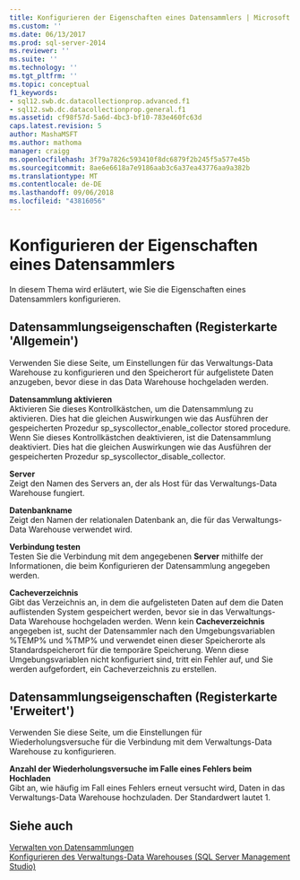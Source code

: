 ```yaml
---
title: Konfigurieren der Eigenschaften eines Datensammlers | Microsoft Dokumentation
ms.custom: ''
ms.date: 06/13/2017
ms.prod: sql-server-2014
ms.reviewer: ''
ms.suite: ''
ms.technology: ''
ms.tgt_pltfrm: ''
ms.topic: conceptual
f1_keywords:
- sql12.swb.dc.datacollectionprop.advanced.f1
- sql12.swb.dc.datacollectionprop.general.f1
ms.assetid: cf98f57d-5a6d-4bc3-bf10-783e460fc63d
caps.latest.revision: 5
author: MashaMSFT
ms.author: mathoma
manager: craigg
ms.openlocfilehash: 3f79a7826c593410f8dc6879f2b245f5a577e45b
ms.sourcegitcommit: 8ae6e6618a7e9186aab3c6a37ea43776aa9a382b
ms.translationtype: MT
ms.contentlocale: de-DE
ms.lasthandoff: 09/06/2018
ms.locfileid: "43816056"
---
```

# <a name="configure-properties-of-a-data-collector"></a>Konfigurieren der Eigenschaften eines Datensammlers
  In diesem Thema wird erläutert, wie Sie die Eigenschaften eines Datensammlers konfigurieren.  
  
## <a name="data-collection-properties-general-tab"></a>Datensammlungseigenschaften (Registerkarte 'Allgemein')  
 Verwenden Sie diese Seite, um Einstellungen für das Verwaltungs-Data Warehouse zu konfigurieren und den Speicherort für aufgelistete Daten anzugeben, bevor diese in das Data Warehouse hochgeladen werden.  
  
 **Datensammlung aktivieren**  
 Aktivieren Sie dieses Kontrollkästchen, um die Datensammlung zu aktivieren. Dies hat die gleichen Auswirkungen wie das Ausführen der gespeicherten Prozedur sp_syscollector_enable_collector stored procedure. Wenn Sie dieses Kontrollkästchen deaktivieren, ist die Datensammlung deaktiviert. Dies hat die gleichen Auswirkungen wie das Ausführen der gespeicherten Prozedur sp_syscollector_disable_collector.  
  
 **Server**  
 Zeigt den Namen des Servers an, der als Host für das Verwaltungs-Data Warehouse fungiert.  
  
 **Datenbankname**  
 Zeigt den Namen der relationalen Datenbank an, die für das Verwaltungs-Data Warehouse verwendet wird.  
  
 **Verbindung testen**  
 Testen Sie die Verbindung mit dem angegebenen **Server** mithilfe der Informationen, die beim Konfigurieren der Datensammlung angegeben werden.  
  
 **Cacheverzeichnis**  
 Gibt das Verzeichnis an, in dem die aufgelisteten Daten auf dem die Daten auflistenden System gespeichert werden, bevor sie in das Verwaltungs-Data Warehouse hochgeladen werden. Wenn kein **Cacheverzeichnis** angegeben ist, sucht der Datensammler nach den Umgebungsvariablen %TEMP% und %TMP% und verwendet einen dieser Speicherorte als Standardspeicherort für die temporäre Speicherung. Wenn diese Umgebungsvariablen nicht konfiguriert sind, tritt ein Fehler auf, und Sie werden aufgefordert, ein Cacheverzeichnis zu erstellen.  
  
## <a name="data-collection-properties-advanced-tab"></a>Datensammlungseigenschaften (Registerkarte 'Erweitert')  
 Verwenden Sie diese Seite, um die Einstellungen für Wiederholungsversuche für die Verbindung mit dem Verwaltungs-Data Warehouse zu konfigurieren.  
  
 **Anzahl der Wiederholungsversuche im Falle eines Fehlers beim Hochladen**  
 Gibt an, wie häufig im Fall eines Fehlers erneut versucht wird, Daten in das Verwaltungs-Data Warehouse hochzuladen. Der Standardwert lautet 1.  
  
## <a name="see-also"></a>Siehe auch  
 [Verwalten von Datensammlungen](data-collection.md)   
 [Konfigurieren des Verwaltungs-Data Warehouses &#40;SQL Server Management Studio&#41;](configure-the-management-data-warehouse-sql-server-management-studio.md)  
  
  
